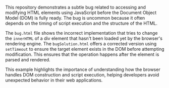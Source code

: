 This repository demonstrates a subtle bug related to accessing and modifying HTML elements using JavaScript before the Document Object Model (DOM) is fully ready.  The bug is uncommon because it often depends on the timing of script execution and the structure of the HTML.

The `bug.html` file shows the incorrect implementation that tries to change the `innerHTML` of a div element that hasn't been loaded yet by the browser's rendering engine. The `bugSolution.html` offers a corrected version using `setTimeout` to ensure the target element exists in the DOM before attempting modification.  This ensures that the operation happens after the element is parsed and rendered.

This example highlights the importance of understanding how the browser handles DOM construction and script execution, helping developers avoid unexpected behavior in their web applications.